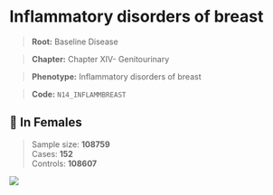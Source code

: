 # Inflammatory disorders of breast

> **Root:** Baseline Disease  

> **Chapter:** Chapter XIV- Genitourinary  

> **Phenotype:** Inflammatory disorders of breast  

> **Code:** `N14_INFLAMMBREAST`

## 👩 In Females  
> Sample size: **108759**  
> Cases: **152**  
> Controls: **108607**
<img src="/Disease/Figures/ALL/Incidence/N14_INFLAMMBREAST.png"/>
<CsvTable src="/Disease_Data/ALL/Incidence/COX_N14_INFLAMMBREAST.csv" label="🔍 View full results" />
